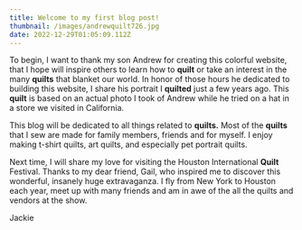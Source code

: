 ```yaml
---
title: Welcome to my first blog post!
thumbnail: /images/andrewquilt726.jpg
date: 2022-12-29T01:05:09.112Z
---
```

T﻿o begin, I want to thank my son Andrew for creating this colorful website, that I hope will inspire others to learn how to **quilt** or take an interest in the many **quilts** that blanket our world.  In honor of those hours he dedicated to building this website, I share his portrait I **quilted** just a few years ago. This **quilt** is based on an actual photo I took of Andrew while he tried on a hat in a store we visited in California.

T﻿his blog will be dedicated to all things related to **quilts.**  M﻿ost of the **quilts** that I sew are made for family members, friends and for myself. I enjoy making t-shirt quilts, art quilts, and especially pet portrait quilts.  

N﻿ext time, I will share my love for visiting the Houston International **Quilt** Festival. Thanks to my dear friend, Gail, who inspired me to discover this wonderful, insanely huge extravaganza. I fly from New York to Houston each year, meet up with many friends and am in awe of the all the quilts and vendors at the show. 

J﻿ackie